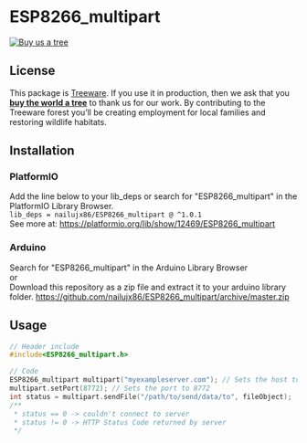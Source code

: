 # ESP8266_multipart
[![Buy us a tree](https://img.shields.io/badge/Treeware-%F0%9F%8C%B3-lightgreen?style=for-the-badge)](https://plant.treeware.earth/nailujx86/ESP8266_multipart)
## License
This package is [Treeware](https://treeware.earth). If you use it in production, then we ask that you [**buy the world a tree**](https://plant.treeware.earth/nailujx86/ESP8266_multipart) to thank us for our work. By contributing to the Treeware forest you’ll be creating employment for local families and restoring wildlife habitats.
## Installation
### PlatformIO
Add the line below to your lib_deps or search for "ESP8266_multipart" in the PlatformIO Library Browser.  
```lib_deps = nailujx86/ESP8266_multipart @ ^1.0.1```  
See more at: https://platformio.org/lib/show/12469/ESP8266_multipart
### Arduino
Search for "ESP8266_multipart" in the Arduino Library Browser  
or  
Download this repository as a zip file and extract it to your arduino library folder. https://github.com/nailujx86/ESP8266_multipart/archive/master.zip  
## Usage
``` cpp
// Header include
#include<ESP8266_multipart.h>

// Code
ESP8266_multipart multipart("myexampleserver.com"); // Sets the host to myexampleserver.com and the port to 80
multipart.setPort(8772); // Sets the port to 8772
int status = multipart.sendFile("/path/to/send/data/to", fileObject);
/**
 * status == 0 -> couldn't connect to server
 * status != 0 -> HTTP Status Code returned by server
 */
```
